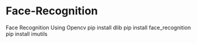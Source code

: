# Face-Recognition
Face Recognition Using Opencv
pip install dlib
pip install face_recognition
pip install imutils
